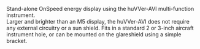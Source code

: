Stand-alone OnSpeed energy display using the huVVer-AVI multi-function instrument.  
Larger and brighter than an M5 display, the huVVer-AVI does not require any external circuitry or a sun shield.
Fits in a standard 2 or 3-inch aircraft instrument hole, or can be mounted on the glareshield using a simple bracket.
